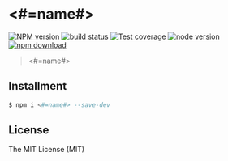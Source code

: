 # <#=name#>

[![NPM version][npm-image]][npm-url]
[![build status][travis-image]][travis-url]
[![Test coverage][coveralls-image]][coveralls-url]
[![node version][node-image]][node-url]
[![npm download][download-image]][download-url]

[npm-image]: https://img.shields.io/npm/v/<#=name#>.svg?style=flat-square
[npm-url]: https://npmjs.org/package/<#=name#>
[travis-image]: https://img.shields.io/travis/xudafeng/<#=name#>.svg?style=flat-square
[travis-url]: https://travis-ci.org/xudafeng/<#=name#>
[coveralls-image]: https://img.shields.io/coveralls/xudafeng/<#=name#>.svg?style=flat-square
[coveralls-url]: https://coveralls.io/r/xudafeng/<#=name#>?branch=master
[node-image]: https://img.shields.io/badge/node.js-%3E=_8-green.svg?style=flat-square
[node-url]: http://nodejs.org/download/
[download-image]: https://img.shields.io/npm/dm/<#=name#>.svg?style=flat-square
[download-url]: https://npmjs.org/package/<#=name#>

> <#=name#>

## Installment

```bash
$ npm i <#=name#> --save-dev
```

## License

The MIT License (MIT)
